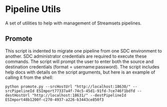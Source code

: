 # Pipeline Utils
A set of utilities to help with management of Streamsets pipelines.

## Promote
This script is indented to migrate one pipeline from one SDC environment to another. SDC administrator
credentials are required to execute these commands. The script will prompt the user to enter both
the source and destination credentials (format = username:password).
The script includes help docs with details on the script arguments, but here is an 
example of calling it from the shell:

`python promote.py --srcHostUrl "http://localhost:18630/" --srcPipelineId ESImport77337a4f-74c5-45d1-91fd-7ce746f1bdfd --destHostUrl "http://localhost:18631/" --destPipelineId ESImport48b1200f-c270-4937-a226-b3443ce850f3`


